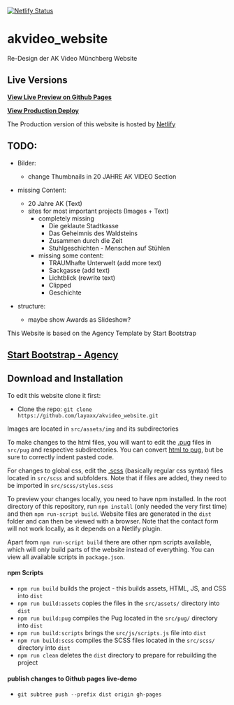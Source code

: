 [![Netlify Status](https://api.netlify.com/api/v1/badges/ab9dbb29-10eb-4bb8-8248-c774143daa1c/deploy-status)](https://app.netlify.com/sites/akvideo/deploys)

# akvideo_website
Re-Design der AK Video Münchberg Website

## Live Versions

**[View Live Preview on Github Pages](https://layaxx.github.io/akvideo_website/)**

**[View Production Deploy](https://arbeitskreis.video)**

The Production version of this website is hosted by [Netlify](https://www.netlify.com/)

## TODO:
- Bilder:
  - change Thumbnails in 20 JAHRE AK VIDEO Section 
  
 - missing Content:
    - 20 Jahre AK (Text)
    - sites for most important projects (Images + Text)
      - completely missing
         - Die geklaute Stadtkasse
         - Das Geheimnis des Waldsteins
         - Zusammen durch die Zeit
         - Stuhlgeschichten - Menschen auf Stühlen
      - missing some content:
         - TRAUMhafte Unterwelt (add more text)
         - Sackgasse (add text)
         - Lichtblick (rewrite text)
         - Clipped 
         - Geschichte
  
 - structure:
    - maybe show Awards as Slideshow?
    
    
This Website is based on the Agency Template by Start Bootstrap

## [Start Bootstrap - Agency](https://startbootstrap.com/themes/agency/)


## Download and Installation

To edit this website clone it first:

- Clone the repo: `git clone https://github.com/layaxx/akvideo_website.git`

Images are located in `src/assets/img` and its subdirectories 

To make changes to the html files, you will want to edit the [.pug](https://www.npmjs.com/package/pug) files in `src/pug` and respective subdirectories. 
You can convert [html to pug](https://html-to-pug.com/), but be sure to correctly indent pasted code.

For changes to global css, edit the [.scss](https://sass-lang.com/) (basically regular css syntax) files located in `src/scss` and subfolders. Note that if files are added, 
they need to be imported in `src/scss/styles.scss`

To preview your changes locally, you need to have npm installed. In the root directory of this repository, run `npm install` (only needed the very first time) and then `npm run-script build`. Website files are generated in the `dist` folder and can then be viewed with a browser.
Note that the contact form will not work locally, as it depends on a Netlify plugin.

Apart from `npm run-script build` there are other npm scripts available, which will only build parts of the website instead of everything. You can view all available scripts in `package.json`.

#### npm Scripts

- `npm run build` builds the project - this builds assets, HTML, JS, and CSS into `dist`
- `npm run build:assets` copies the files in the `src/assets/` directory into `dist`
- `npm run build:pug` compiles the Pug located in the `src/pug/` directory into `dist`
- `npm run build:scripts` brings the `src/js/scripts.js` file into `dist`
- `npm run build:scss` compiles the SCSS files located in the `src/scss/` directory into `dist`
- `npm run clean` deletes the `dist` directory to prepare for rebuilding the project

#### publish changes to Github pages live-demo
- `git subtree push --prefix dist origin gh-pages`
